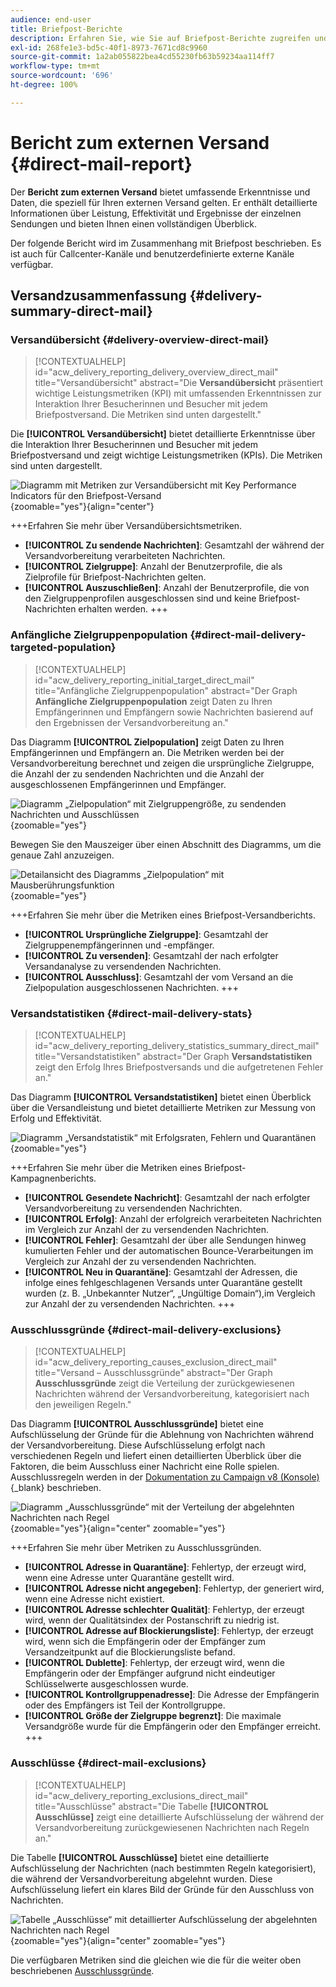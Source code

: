 ```yaml
---
audience: end-user
title: Briefpost-Berichte
description: Erfahren Sie, wie Sie auf Briefpost-Berichte zugreifen und diese verwenden können.
exl-id: 268fe1e3-bd5c-40f1-8973-7671cd8c9960
source-git-commit: 1a2ab055822bea4cd55230fb63b59234aa114ff7
workflow-type: tm+mt
source-wordcount: '696'
ht-degree: 100%

---
```


# Bericht zum externen Versand {#direct-mail-report}

Der **Bericht zum externen Versand** bietet umfassende Erkenntnisse und Daten, die speziell für Ihren externen Versand gelten. Er enthält detaillierte Informationen über Leistung, Effektivität und Ergebnisse der einzelnen Sendungen und bieten Ihnen einen vollständigen Überblick.

Der folgende Bericht wird im Zusammenhang mit Briefpost beschrieben. Es ist auch für Callcenter-Kanäle und benutzerdefinierte externe Kanäle verfügbar.

## Versandzusammenfassung {#delivery-summary-direct-mail}

### Versandübersicht {#delivery-overview-direct-mail}

>[!CONTEXTUALHELP]
>id="acw_delivery_reporting_delivery_overview_direct_mail"
>title="Versandübersicht"
>abstract="Die **Versandübersicht** präsentiert wichtige Leistungsmetriken (KPI) mit umfassenden Erkenntnissen zur Interaktion Ihrer Besucherinnen und Besucher mit jedem Briefpostversand. Die Metriken sind unten dargestellt."

Die **[!UICONTROL Versandübersicht]** bietet detaillierte Erkenntnisse über die Interaktion Ihrer Besucherinnen und Besucher mit jedem Briefpostversand und zeigt wichtige Leistungsmetriken (KPIs).  Die Metriken sind unten dargestellt.

![Diagramm mit Metriken zur Versandübersicht mit Key Performance Indicators für den Briefpost-Versand](assets/direct-overview.png){zoomable="yes"}{align="center"}

+++Erfahren Sie mehr über Versandübersichtsmetriken.

* **[!UICONTROL Zu sendende Nachrichten]**: Gesamtzahl der während der Versandvorbereitung verarbeiteten Nachrichten.
* **[!UICONTROL Zielgruppe]**: Anzahl der Benutzerprofile, die als Zielprofile für Briefpost-Nachrichten gelten.
* **[!UICONTROL Auszuschließen]**: Anzahl der Benutzerprofile, die von den Zielgruppenprofilen ausgeschlossen sind und keine Briefpost-Nachrichten erhalten werden.
+++

### Anfängliche Zielgruppenpopulation {#direct-mail-delivery-targeted-population}

>[!CONTEXTUALHELP]
>id="acw_delivery_reporting_initial_target_direct_mail"
>title="Anfängliche Zielgruppenpopulation"
>abstract="Der Graph **Anfängliche Zielgruppenpopulation** zeigt Daten zu Ihren Empfängerinnen und Empfängern sowie Nachrichten basierend auf den Ergebnissen der Versandvorbereitung an."

Das Diagramm **[!UICONTROL Zielpopulation]** zeigt Daten zu Ihren Empfängerinnen und Empfängern an. Die Metriken werden bei der Versandvorbereitung berechnet und zeigen die ursprüngliche Zielgruppe, die Anzahl der zu sendenden Nachrichten und die Anzahl der ausgeschlossenen Empfängerinnen und Empfänger.

![Diagramm „Zielpopulation“ mit Zielgruppengröße, zu sendenden Nachrichten und Ausschlüssen](assets/direct-mail-delivery-targeted-population.png){zoomable="yes"}

Bewegen Sie den Mauszeiger über einen Abschnitt des Diagramms, um die genaue Zahl anzuzeigen.

![Detailansicht des Diagramms „Zielpopulation“ mit Mausberührungsfunktion](assets/direct-mail-delivery-targeted-population_2.png){zoomable="yes"}

+++Erfahren Sie mehr über die Metriken eines Briefpost-Versandberichts.

* **[!UICONTROL Ursprüngliche Zielgruppe]**: Gesamtzahl der Zielgruppenempfängerinnen und -empfänger.
* **[!UICONTROL Zu versenden]**: Gesamtzahl der nach erfolgter Versandanalyse zu versendenden Nachrichten.
* **[!UICONTROL Ausschluss]**: Gesamtzahl der vom Versand an die Zielpopulation ausgeschlossenen Nachrichten.
+++

### Versandstatistiken {#direct-mail-delivery-stats}

>[!CONTEXTUALHELP]
>id="acw_delivery_reporting_delivery_statistics_summary_direct_mail"
>title="Versandstatistiken"
>abstract="Der Graph **Versandstatistiken** zeigt den Erfolg Ihres Briefpostversands und die aufgetretenen Fehler an."

Das Diagramm **[!UICONTROL Versandstatistiken]** bietet einen Überblick über die Versandleistung und bietet detaillierte Metriken zur Messung von Erfolg und Effektivität.

![Diagramm „Versandstatistik“ mit Erfolgsraten, Fehlern und Quarantänen](assets/direct-mail-delivery-stats.png){zoomable="yes"}

+++Erfahren Sie mehr über die Metriken eines Briefpost-Kampagnenberichts.

* **[!UICONTROL Gesendete Nachricht]**: Gesamtzahl der nach erfolgter Versandvorbereitung zu versendenden Nachrichten.
* **[!UICONTROL Erfolg]**: Anzahl der erfolgreich verarbeiteten Nachrichten im Vergleich zur Anzahl der zu versendenden Nachrichten.
* **[!UICONTROL Fehler]**: Gesamtzahl der über alle Sendungen hinweg kumulierten Fehler und der automatischen Bounce-Verarbeitungen im Vergleich zur Anzahl der zu versendenden Nachrichten.
* **[!UICONTROL Neu in Quarantäne]**: Gesamtzahl der Adressen, die infolge eines fehlgeschlagenen Versands unter Quarantäne gestellt wurden (z. B. „Unbekannter Nutzer“, „Ungültige Domain“),im Vergleich zur Anzahl der zu versendenden Nachrichten.
+++

### Ausschlussgründe {#direct-mail-delivery-exclusions}

>[!CONTEXTUALHELP]
>id="acw_delivery_reporting_causes_exclusion_direct_mail"
>title="Versand – Ausschlussgründe"
>abstract="Der Graph **Ausschlussgründe** zeigt die Verteilung der zurückgewiesenen Nachrichten während der Versandvorbereitung, kategorisiert nach den jeweiligen Regeln."

Das Diagramm **[!UICONTROL Ausschlussgründe]** bietet eine Aufschlüsselung der Gründe für die Ablehnung von Nachrichten während der Versandvorbereitung. Diese Aufschlüsselung erfolgt nach verschiedenen Regeln und liefert einen detaillierten Überblick über die Faktoren, die beim Ausschluss einer Nachricht eine Rolle spielen. Ausschlussregeln werden in der [Dokumentation zu Campaign v8 (Konsole)](https://experienceleague.adobe.com/docs/campaign/campaign-v8/send/failures/delivery-failures.html?lang=de#email-error-types){_blank} beschrieben.

![Diagramm „Ausschlussgründe“ mit der Verteilung der abgelehnten Nachrichten nach Regel](assets/direct-mail-delivery-exclusions.png){zoomable="yes"}{align="center" zoomable="yes"}

+++Erfahren Sie mehr über Metriken zu Ausschlussgründen.

* **[!UICONTROL Adresse in Quarantäne]**: Fehlertyp, der erzeugt wird, wenn eine Adresse unter Quarantäne gestellt wird.
* **[!UICONTROL Adresse nicht angegeben]**: Fehlertyp, der generiert wird, wenn eine Adresse nicht existiert.
* **[!UICONTROL Adresse schlechter Qualität]**: Fehlertyp, der erzeugt wird, wenn der Qualitätsindex der Postanschrift zu niedrig ist.
* **[!UICONTROL Adresse auf Blockierungsliste]**: Fehlertyp, der erzeugt wird, wenn sich die Empfängerin oder der Empfänger zum Versandzeitpunkt auf die Blockierungsliste befand.
* **[!UICONTROL Dublette]**: Fehlertyp, der erzeugt wird, wenn die Empfängerin oder der Empfänger aufgrund nicht eindeutiger Schlüsselwerte ausgeschlossen wurde.
* **[!UICONTROL Kontrollgruppenadresse]**: Die Adresse der Empfängerin oder des Empfängers ist Teil der Kontrollgruppe.
* **[!UICONTROL Größe der Zielgruppe begrenzt]**: Die maximale Versandgröße wurde für die Empfängerin oder den Empfänger erreicht.
+++

### Ausschlüsse {#direct-mail-exclusions}

>[!CONTEXTUALHELP]
>id="acw_delivery_reporting_exclusions_direct_mail"
>title="Ausschlüsse"
>abstract="Die Tabelle **[!UICONTROL Ausschlüsse]** zeigt eine detaillierte Aufschlüsselung der während der Versandvorbereitung zurückgewiesenen Nachrichten nach Regeln an."

Die Tabelle **[!UICONTROL Ausschlüsse]** bietet eine detaillierte Aufschlüsselung der Nachrichten (nach bestimmten Regeln kategorisiert), die während der Versandvorbereitung abgelehnt wurden. Diese Aufschlüsselung liefert ein klares Bild der Gründe für den Ausschluss von Nachrichten.

![Tabelle „Ausschlüsse“ mit detaillierter Aufschlüsselung der abgelehnten Nachrichten nach Regel](assets/direct-mail-exclusions.png){zoomable="yes"}{align="center" zoomable="yes"}

Die verfügbaren Metriken sind die gleichen wie die für die weiter oben beschriebenen [Ausschlussgründe](#direct-mail-delivery-exclusions).